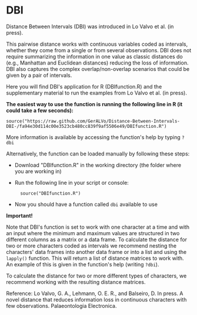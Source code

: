 # DBI

Distance Between Intervals (DBI) was introduced in Lo Valvo et al. (in press).

This pairwise distance works with continuous variables coded as intervals, whether they come from a single or from several observations. DBI does not require summarizing the information in one value as classic distances do (e.g., Manhattan and Euclidean distances) reducing the loss of information. DBI also captures the complex overlap/non-overlap scenarios that could be given by a pair of intervals.


Here you will find DBI's application for R (DBIfunction.R) and the supplementary material to run the examples from Lo Valvo et al. (in press).

**The easiest way to use the function is running the following line in R (it could take a few seconds):**

	source("https://raw.github.com/GerALVo/Distance-Between-Intervals-DBI-/fa94e30d114c00e3523cb480cc839f9af5506e49/DBIfunction.R")


More information is available by accessing the function's help by typing `?dbi`


Alternatively, the function can be loaded manually by following these steps:

- Download "DBIfunction.R" in the working directory (the folder where you are working in)

- Run the following line in your script or console:

		source("DBIfunction.R")	
			
- Now you should have a function called `dbi` available to use
	
	

**Important!**

Note that DBI's function is set to work with one character at a time and with an input where the minimum and maximum values are
structured in two different columns as a matrix or a data frame.
To calculate the distance for two or more characters coded as intervals we recommend nesting the characters' data frames into another
data frame or into a list and using the `lapply()` function. This will return a list of distance matrices to work with.
An example of this is given in the function's help (writing `?dbi`).

To calculate the distance for two or more different types of characters, we recommend working with the resulting
distance matrices.


Reference:
Lo Valvo, G. A., Lehmann, O. E. R., and Balseiro, D. In press. A novel distance that reduces information loss in continuous characters with few observations. Palaeontologia Electronica.
